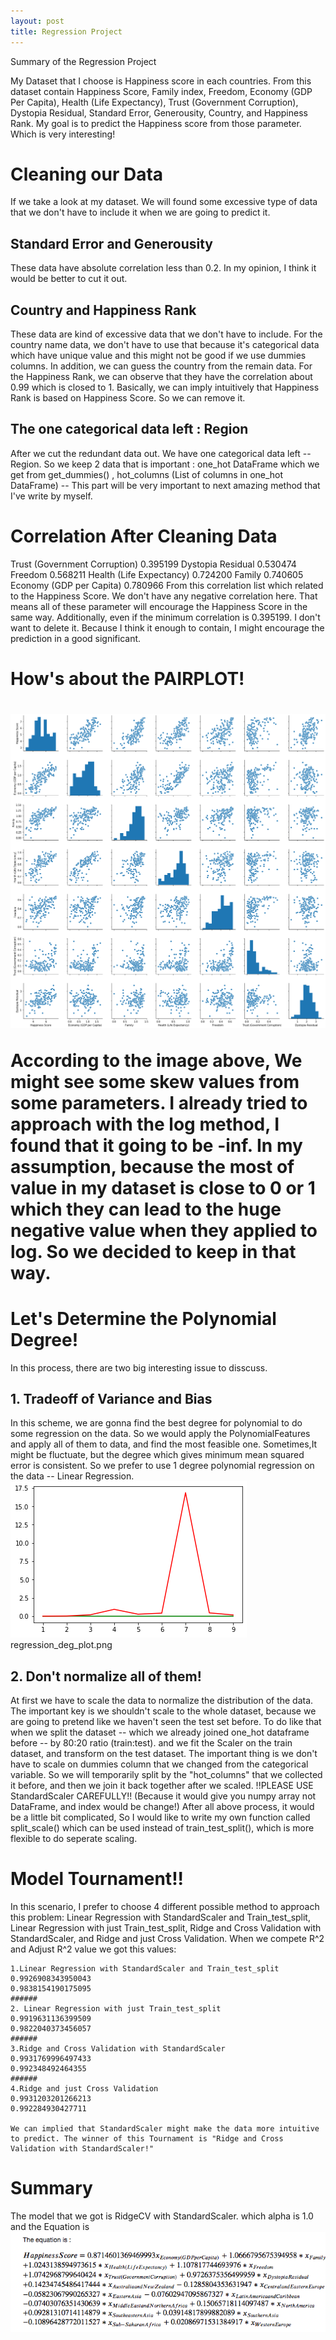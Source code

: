 ```yaml
---
layout: post
title: Regression Project
---
```


Summary of the Regression Project

My Dataset that I choose is Happiness score in each countries. From this dataset contain Happiness Score, Family index, Freedom, Economy (GDP Per Capita), Health (Life Expectancy), Trust (Government Corruption),
Dystopia Residual, Standard Error, Generousity, Country, and Happiness Rank.
My goal is to predict the Happiness score from those parameter. Which is very interesting!

<h1> Cleaning our Data </h1>
If we take a look at my dataset. We will found some excessive type of data that we don't have to include it when we are going to predict it.
<h2> Standard Error and Generousity </h2>
  These data have absolute correlation less than 0.2. In my opinion, I think it would be better to cut it out.
<h2>Country and Happiness Rank</h2>
  These data are kind of excessive data that we don't have to include. For the country name data, we don't have to use that because it's categorical data which have unique value and this might not be good if we use dummies columns. In addition, we can guess the country from the remain data. For the Happiness Rank, we can observe that they have the correlation about 0.99 which is closed to 1. Basically, we can imply intuitively that Happiness Rank is based on Happiness Score. So we can remove it.
 <h2> The one categorical data left : Region </h2>
   After we cut the redundant data out. We have one categorical data left -- Region. So we keep 2 data that is important : one_hot DataFrame which we get from get_dummies() , hot_columns (List of columns in one_hot DataFrame) -- This part will be very important to next amazing method that I've write by myself.
<h1> Correlation After Cleaning Data </h1>
    Trust (Government Corruption)    0.395199
    Dystopia Residual                0.530474
    Freedom                          0.568211
    Health (Life Expectancy)         0.724200
    Family                           0.740605
    Economy (GDP per Capita)         0.780966
From this correlation list which related to the Happiness Score. We don't have any negative correlation here. That means all of these parameter will encourage the Happiness Score in the same way. Additionally, even if the minimum correlation is 0.395199. I don't want to delete it. Because I think it enough to contain, I might encourage the prediction in a good significant.

<h1> How's about the PAIRPLOT! <h1>

<img src="/images/regression_pairplot.png"></img>

According to the image above, We might see some skew values from some parameters. I already tried to approach with the log method, I found that it going to be -inf. In my assumption, because the most of value in my dataset is close to 0 or 1 which they can lead to the huge negative value when they applied to log. So we decided to keep in that way.

<h1> Let's Determine the Polynomial Degree! </h1>
   In this process, there are two big interesting issue to disscuss.
   <h2> 1. Tradeoff of Variance and Bias </h2>
        In this scheme, we are gonna find the best degree for polynomial to
        do some regression on the data. So we would apply the PolynomialFeatures and apply all of them to data, and find the most feasible one. Sometimes,It might be fluctuate, but the degree which gives minimum mean squared error is consistent. So we prefer to use 1 degree polynomial regression on the data -- Linear Regression.
        <img src = "/images/regression_deg_plot.png"></img>
                           regression_deg_plot.png
    <h2> 2. Don't normalize all of them! </h2>
        At first we have to scale the data to normalize the distribution of the data. The important key is we shouldn't scale to the whole dataset, because we are going to pretend like we haven't seen the test set before. To do like that when we split the dataset -- which we already joined one_hot dataframe before -- by 80:20 ratio (train:test). and we fit the Scaler on the train dataset, and transform on the test dataset. The important thing is we don't have to scale on dummies column that we changed from the categorical variable. So we will temporarily split by the "hot_columns" that we collected it before, and then we join it back together after we scaled. 
        !!PLEASE USE StandardScaler CAREFULLY!! 
        (Because it would give you numpy array not DataFrame, and index would be change!)
        After all above process, it would be a little bit complicated, 
        So I would like to write my own function called split_scale() which can be used instead of train_test_split(), which is more flexible to do seperate scaling.
<h1> Model Tournament!! </h1>
    In this scenario, I prefer to choose 4 different possible method to approach this problem: Linear Regression with StandardScaler and Train_test_split, Linear Regression with just Train_test_split, Ridge and Cross Validation with StandardScaler, and Ridge and just Cross Validation. When we compete R^2 and Adjust R^2 value we got this values:

    1.Linear Regression with StandardScaler and Train_test_split
    0.9926908343950043
    0.9838154190175095
    ######
    2. Linear Regression with just Train_test_split
    0.9919631136399509
    0.9822040373456057
    ######
    3.Ridge and Cross Validation with StandardScaler
    0.9931769996497433
    0.992348492464355
    ######
    4.Ridge and just Cross Validation
    0.9931203201266213
    0.992284930427711  

    We can implied that StandardScaler might make the data more intuitive to predict. The winner of this Tournament is "Ridge and Cross Validation with StandardScaler!"

<h1> Summary </h1>
   The model that we got is RidgeCV with StandardScaler. which alpha is 1.0 and the Equation is 
     <img src= "/images/regression_equation.png">